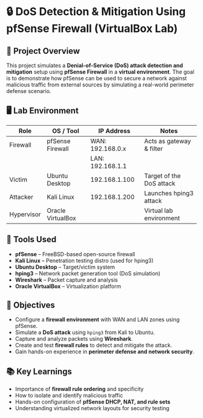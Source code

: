 # 🔒 DoS Detection & Mitigation Using pfSense Firewall (VirtualBox Lab)

## 🧪 Project Overview

This project simulates a **Denial-of-Service (DoS) attack detection and mitigation** setup using **pfSense Firewall** in a **virtual environment**. The goal is to demonstrate how pfSense can be used to secure a network against malicious traffic from external sources by simulating a real-world perimeter defense scenario.

## 🖥️ Lab Environment

| Role         | OS / Tool            | IP Address          | Notes                       |
|--------------|----------------------|----------------------|-----------------------------|
| Firewall     | pfSense Firewall     | WAN: 192.168.0.x     | Acts as gateway & filter    |
|              |                      | LAN: 192.168.1.1     |                             |
| Victim       | Ubuntu Desktop       | 192.168.1.100        | Target of the DoS attack    |
| Attacker     | Kali Linux           | 192.168.1.200        | Launches hping3 attack      |
| Hypervisor   | Oracle VirtualBox    |                      | Virtual lab environment     |


## 🧰 Tools Used

- **pfSense** – FreeBSD-based open-source firewall
- **Kali Linux** – Penetration testing distro (used for hping3)
- **Ubuntu Desktop** – Target/victim system
- **hping3** – Network packet generation tool (DoS simulation)
- **Wireshark** – Packet capture and analysis
- **Oracle VirtualBox** – Virtualization platform

## 🔐 Objectives

- Configure a **firewall environment** with WAN and LAN zones using pfSense.
- Simulate a **DoS attack** using `hping3` from Kali to Ubuntu.
- Capture and analyze packets using **Wireshark**.
- Create and test **firewall rules** to detect and mitigate the attack.
- Gain hands-on experience in **perimeter defense and network security**.

## 📚 Key Learnings

- Importance of **firewall rule ordering** and specificity
- How to isolate and identify malicious traffic
- Hands-on configuration of **pfSense DHCP, NAT, and rule sets**
- Understanding virtualized network layouts for security testing
